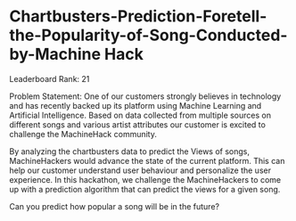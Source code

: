 # Chartbusters-Prediction-Foretell-the-Popularity-of-Song-Conducted-by-Machine Hack
Leaderboard Rank: 21

Problem Statement: 
One of our customers strongly believes in technology and has recently backed up its platform using Machine Learning and Artificial Intelligence. Based on data collected from multiple sources on different songs and various artist attributes our customer is excited to challenge the MachineHack community.

By analyzing the chartbusters data to predict the Views of songs, MachineHackers would advance the state of the current platform. This can help our customer understand user behaviour and personalize the user experience. 
In this hackathon, we challenge the MachineHackers to come up with a prediction algorithm that can predict the views for a given song.

Can you predict how popular a song will be in the future?
